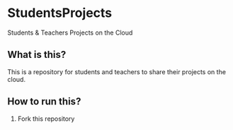 # StudentsProjects

Students & Teachers Projects on the Cloud

## What is this?

This is a repository for students and teachers to share their projects on the cloud.

## How to run this?

1. Fork this repository